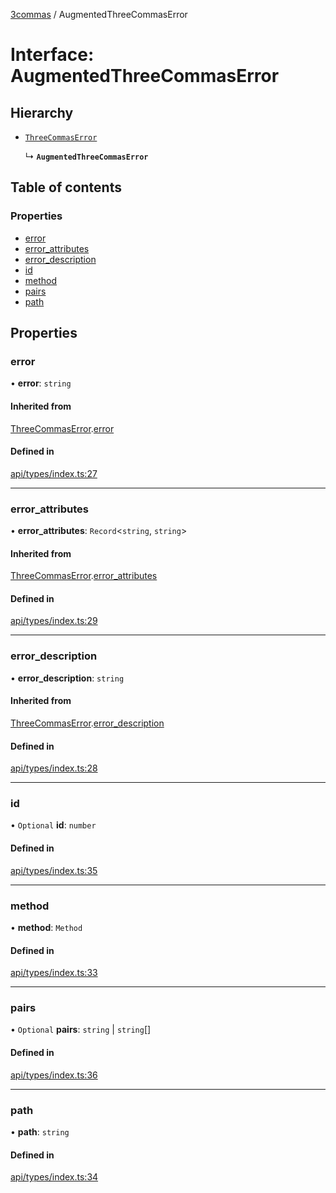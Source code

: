 [3commas](../README.md) / AugmentedThreeCommasError

# Interface: AugmentedThreeCommasError

## Hierarchy

- [`ThreeCommasError`](ThreeCommasError.md)

  ↳ **`AugmentedThreeCommasError`**

## Table of contents

### Properties

- [error](AugmentedThreeCommasError.md#error)
- [error_attributes](AugmentedThreeCommasError.md#error_attributes)
- [error_description](AugmentedThreeCommasError.md#error_description)
- [id](AugmentedThreeCommasError.md#id)
- [method](AugmentedThreeCommasError.md#method)
- [pairs](AugmentedThreeCommasError.md#pairs)
- [path](AugmentedThreeCommasError.md#path)

## Properties

### error

• **error**: `string`

#### Inherited from

[ThreeCommasError](ThreeCommasError.md).[error](ThreeCommasError.md#error)

#### Defined in

[api/types/index.ts:27](https://github.com/ozum/3commas/blob/d6773ef/src/api/types/index.ts#L27)

---

### error_attributes

• **error_attributes**: `Record`\<`string`, `string`\>

#### Inherited from

[ThreeCommasError](ThreeCommasError.md).[error_attributes](ThreeCommasError.md#error_attributes)

#### Defined in

[api/types/index.ts:29](https://github.com/ozum/3commas/blob/d6773ef/src/api/types/index.ts#L29)

---

### error_description

• **error_description**: `string`

#### Inherited from

[ThreeCommasError](ThreeCommasError.md).[error_description](ThreeCommasError.md#error_description)

#### Defined in

[api/types/index.ts:28](https://github.com/ozum/3commas/blob/d6773ef/src/api/types/index.ts#L28)

---

### id

• `Optional` **id**: `number`

#### Defined in

[api/types/index.ts:35](https://github.com/ozum/3commas/blob/d6773ef/src/api/types/index.ts#L35)

---

### method

• **method**: `Method`

#### Defined in

[api/types/index.ts:33](https://github.com/ozum/3commas/blob/d6773ef/src/api/types/index.ts#L33)

---

### pairs

• `Optional` **pairs**: `string` \| `string`[]

#### Defined in

[api/types/index.ts:36](https://github.com/ozum/3commas/blob/d6773ef/src/api/types/index.ts#L36)

---

### path

• **path**: `string`

#### Defined in

[api/types/index.ts:34](https://github.com/ozum/3commas/blob/d6773ef/src/api/types/index.ts#L34)
